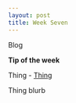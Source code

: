 ```yaml
---
layout: post
title: Week Seven
---
```


Blog

**Tip of the week**

Thing - [Thing](http://www.google.com)

Thing blurb
